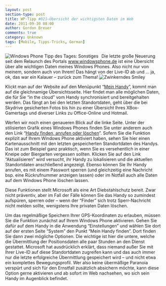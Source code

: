 ```yaml
---
layout: post
section-type: post
title: WP-Tipp #021–Übersicht der wichtigsten Daten im Web
date: 2011-09-30 08:00
author: Gordon Breuer
comments: true
category: Unknown
tags: [Mobile, Tipps-Tricks, German]
---
```

<p><img style="margin: 0px 10px 0px 0px; display: inline; float: left" title="" alt="Windows Phone Tipp des Tages: Sonstiges" align="left" src="http://anheledirwp.blob.core.windows.net/wordpress/2011/09/sonstiges.png" /></p>  <p>Die letzte große Neuerung seit dem Relaunch des Portals <a href="http://www.windowsphone.de">www.windowsphone.de</a> ist eine Übersicht über alle wichtigen Daten meines Windows Phones. Also nicht nur von meinem, sondern auch von Ihrem! Das hängt von der Live-ID ab und … ja, ok, das war ein Kalauer – zurück zum Thema! <img style="border-bottom-style: none; border-left-style: none; border-top-style: none; border-right-style: none" class="wlEmoticon wlEmoticon-winkingsmile" alt="Zwinkerndes Smiley" src="http://anheledirwp.blob.core.windows.net/wordpress/2011/09/wlEmoticon-winkingsmile.png" /></p>  <p>Klickt man auf der Website auf den Menüpunkt “<a href="https://www.windowsphone.com/de-DE/my">Mein Handy</a>”, kommt man auf die gleichnamige Übersichtsseite. Hier findet man alle möglichen Daten, die für Sie “in the cloud” vom Handy synchronisiert und bereitgehalten werden. Das fängt an bei den letzten Standortdaten, geht über die bei Skydrive gesicherten Fotos bis hin zu einer Übersicht Ihres XBox-Gamertags und diverser Links zu Office-Online und Hotmail.</p>  <p>Werfen wir noch einen genaueren Blick auf die linke Seite. Unter der stilisierten Grafik eines Windows Phones finden Sie unter anderem auch den Link “<a href="https://www.windowsphone.com/de-DE/find">Handy finden, anrufen oder löschen</a>”. Sofern Sie die Funktion explizit auf Ihrem Windows Phone aktiviert haben, sehen Sie hier einen Kartenausschnitt mit den letzten gespeicherten Standortdaten des Handys. Das ist zum Beispiel ganz praktisch, wenn Sie es versehentlich in einer Kneipe oder Biergarten vergessen sollten. Klicken Sie auf den Link “Aktualisieren” wird versucht, ihr Handy zu lokalisieren und die aktuellen Standortdaten anschließend angezeigt. Ebenso können Sie Ihr Handy anrufen, es mit einem Passwort sperren (und gleichzeitig eine Nachricht bsp. eine Rückrufnummer anzeigen lassen) oder im Notfall auch alle Daten auf dem Windows Phone löschen lassen.</p>  <p>Diese Funktionen stellt Microsoft als eine Art Diebstahlschutz bereit. Zwar nicht präventiv, aber im Fall der Fälle können Sie das Handy so zumindest aufspüren, sperren oder – wenn der “Finder” sich trotz Sperr-Nachricht nicht melden sollte, wenigstens Ihre privaten Daten löschen. </p>  <p>Um das regelmäßige Speichern Ihrer GPS-Koordinaten zu erlauben, müssen Sie die Funktion zunächst auf Ihrem Windows Phone aktivieren. Gehen Sie dafür auf dem Handy in die Anwendung “Einstellungen” und wählen Sie dort auf der ersten Seite “System” den Punkt “Mein Handy finden”. Dort finden Sie dann zwei mögliche Optionen. Die wichtige ist hier die untere, welche die Übermittlung der Positionsdaten alle paar Stunden an den Dienst gestattet. Microsoft hat ausdrücklich erklärt, dass niemand außer Sie mit Ihrer Live-ID auf diese Standortdaten zugreifen kann und das auch immer nur die letzte erfolgreiche Übermittlung gespeichert wird – und nicht etwa ein komplettes Bewegungsprofil. Wer also keine übermäßige Paranoia verspürt und sich für den Ernstfall zusätzlich absichern möchte, kann diese Option gerne aktivieren und ab sofort im Web nachsehen, wo sich sein Handy im Augenblick befindet.</p>
